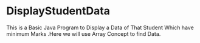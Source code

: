 # DisplayStudentData
This is a Basic Java Program to Display a Data of That Student Which have minimum Marks .Here we will use Array Concept to find Data.
